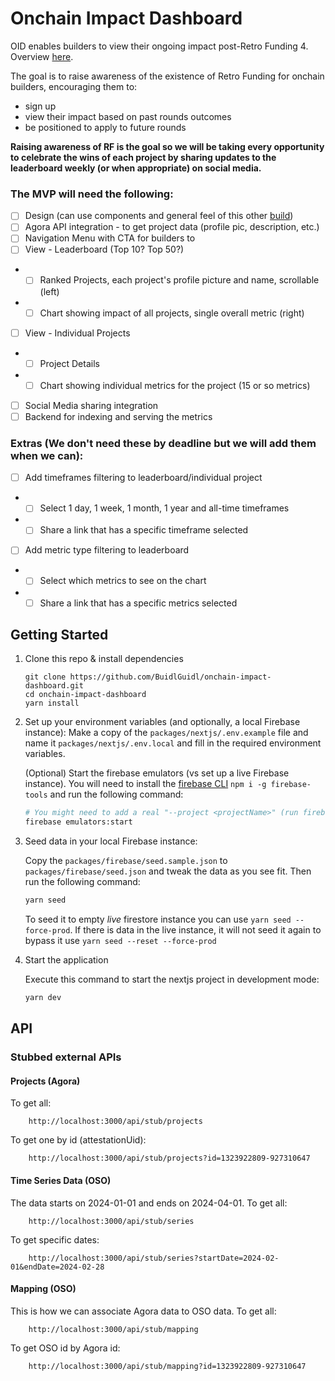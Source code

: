 # Onchain Impact Dashboard

OID enables builders to view their ongoing impact post-Retro Funding 4. Overview [here](https://plaid-cement-e44.notion.site/Post-Retro-Funding-4-Driving-Behavior-4952cf9a99d144759321d392e9612db4).

The goal is to raise awareness of the existence of Retro Funding for onchain builders, encouraging them to:
- sign up
- view their impact based on past rounds outcomes
- be positioned to apply to future rounds

__Raising awareness of RF is the goal so we will be taking every opportunity to celebrate the wins of each project by sharing updates to the leaderboard weekly (or when appropriate) on social media.__

### The MVP will need the following:
- [ ] Design (can use components and general feel of this other [build](https://www.figma.com/design/eVb3MoRIALsWo6AmcgfOiL/Retro-Funding-Round-4%3A-Sign-Up-%26-Application--(Public-Draft)?node-id=0-1&t=Be4LjY2TtxRvsiio-0))
- [ ] Agora API integration - to get project data (profile pic, description, etc.)
- [ ] Navigation Menu with CTA for builders to  
- [ ] View - Leaderboard (Top 10? Top 50?)
- - [ ] Ranked Projects, each project's profile picture and name, scrollable (left)
- - [ ] Chart showing impact of all projects, single overall metric (right) 
- [ ] View - Individual Projects
- - [ ] Project Details
- - [ ] Chart showing individual metrics for the project (15 or so metrics) 
- [ ] Social Media sharing integration 
- [ ] Backend for indexing and serving the metrics

### Extras (We don't need these by deadline but we will add them when we can): 
- [ ] Add timeframes filtering to leaderboard/individual project
- - [ ] Select 1 day, 1 week, 1 month, 1 year and all-time timeframes
- - [ ] Share a link that has a specific timeframe selected 
- [ ] Add metric type filtering to leaderboard
- - [ ] Select which metrics to see on the chart
- - [ ] Share a link that has a specific metrics selected

## Getting Started

1. Clone this repo & install dependencies

    ```
    git clone https://github.com/BuidlGuidl/onchain-impact-dashboard.git
    cd onchain-impact-dashboard
    yarn install
    ```

2. Set up your environment variables (and optionally, a local Firebase instance):
   Make a copy of the `packages/nextjs/.env.example` file and name it `packages/nextjs/.env.local` and fill in the required environment variables.

    (Optional) Start the firebase emulators (vs set up a live Firebase instance). You will need to install the [firebase CLI](https://firebase.google.com/docs/cli#install_the_firebase_cli) `npm i -g firebase-tools` and run the following command:

    ```bash
    # You might need to add a real "--project <projectName>" (run firebase projects:list)
    firebase emulators:start
    ```

3. Seed data in your local Firebase instance:

    Copy the `packages/firebase/seed.sample.json` to `packages/firebase/seed.json` and tweak the data as you see fit. Then run the following command:

    ```bash
    yarn seed
    ```

    To seed it to empty _*live*_ firestore instance you can use `yarn seed --force-prod`. If there is data in the live instance, it will not seed it again to bypass it use `yarn seed --reset --force-prod`

4. Start the application

    Execute this command to start the nextjs project in development mode:
    ```bash
    yarn dev
    ```

## API

### Stubbed external APIs

#### Projects (Agora)
To get all:
```
    http://localhost:3000/api/stub/projects
```

To get one by id (attestationUid):
```
    http://localhost:3000/api/stub/projects?id=1323922809-927310647
```

#### Time Series Data (OSO)
The data starts on 2024-01-01 and ends on 2024-04-01.
To get all:
```
    http://localhost:3000/api/stub/series
```

To get specific dates:
```
    http://localhost:3000/api/stub/series?startDate=2024-02-01&endDate=2024-02-28
```

#### Mapping (OSO)
This is how we can associate Agora data to OSO data.
To get all:
```
    http://localhost:3000/api/stub/mapping
```

To get OSO id by Agora id:
```
    http://localhost:3000/api/stub/mapping?id=1323922809-927310647
```